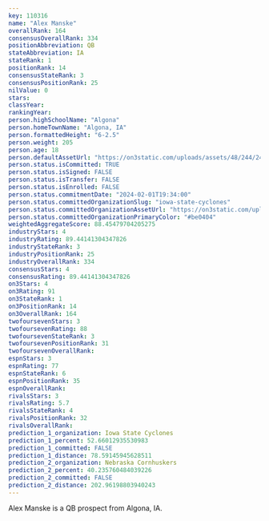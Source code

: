 ```yaml
---
key: 110316
name: "Alex Manske"
overallRank: 164
consensusOverallRank: 334
positionAbbreviation: QB
stateAbbreviation: IA
stateRank: 1
positionRank: 14
consensusStateRank: 3
consensusPositionRank: 25
nilValue: 0
stars: 
classYear: 
rankingYear: 
person.highSchoolName: "Algona"
person.homeTownName: "Algona, IA"
person.formattedHeight: "6-2.5"
person.weight: 205
person.age: 18
person.defaultAssetUrl: "https://on3static.com/uploads/assets/48/244/244048.jpg"
person.status.isCommitted: TRUE
person.status.isSigned: FALSE
person.status.isTransfer: FALSE
person.status.isEnrolled: FALSE
person.status.commitmentDate: "2024-02-01T19:34:00"
person.status.committedOrganizationSlug: "iowa-state-cyclones"
person.status.committedOrganizationAssetUrl: "https://on3static.com/uploads/assets/977/149/149977.svg"
person.status.committedOrganizationPrimaryColor: "#be0404"
weightedAggregateScore: 88.45479704205275
industryStars: 4
industryRating: 89.44141304347826
industryStateRank: 3
industryPositionRank: 25
industryOverallRank: 334
consensusStars: 4
consensusRating: 89.44141304347826
on3Stars: 4
on3Rating: 91
on3StateRank: 1
on3PositionRank: 14
on3OverallRank: 164
twofoursevenStars: 3
twofoursevenRating: 88
twofoursevenStateRank: 3
twofoursevenPositionRank: 31
twofoursevenOverallRank: 
espnStars: 3
espnRating: 77
espnStateRank: 6
espnPositionRank: 35
espnOverallRank: 
rivalsStars: 3
rivalsRating: 5.7
rivalsStateRank: 4
rivalsPositionRank: 32
rivalsOverallRank: 
prediction_1_organization: Iowa State Cyclones
prediction_1_percent: 52.66012935530983
prediction_1_committed: FALSE
prediction_1_distance: 78.59145945628511
prediction_2_organization: Nebraska Cornhuskers
prediction_2_percent: 40.235760484039226
prediction_2_committed: FALSE
prediction_2_distance: 202.96198803940243
---
```

Alex Manske is a QB prospect from Algona, IA.